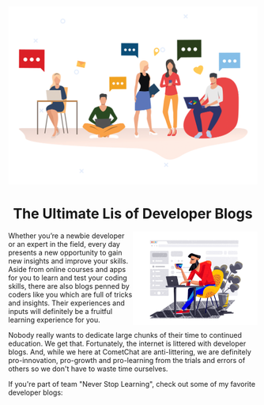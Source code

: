 <img src="https://github.com/Subhampreet/DEV-Blogs/blob/main/public/diversity.png" />

<h1 align="center">The Ultimate Lis of Developer Blogs</h1>

<img src="https://github.com/Subhampreet/DEV-Blogs/blob/main/public/illustration_design_in_progress_tubik.png" width="50%" align="right" />

Whether you’re a newbie developer or an expert in the field, every day presents a new opportunity to gain new insights and improve your skills. Aside from online courses and apps for you to learn and test your coding skills, there are also blogs penned by coders like you which are full of tricks and insights. Their experiences and inputs will definitely be a fruitful learning experience for you.

Nobody really wants to dedicate large chunks of their time to continued education. We get that. Fortunately, the internet is littered with developer blogs. And, while we here at CometChat are anti-littering, we are definitely pro-innovation, pro-growth and pro-learning from the trials and errors of others so we don't have to waste time ourselves.

If you're part of team "Never Stop Learning", check out some of my favorite developer blogs:





